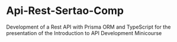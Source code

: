 # Api-Rest-Sertao-Comp
Development of a Rest API with Prisma ORM and TypeScript for the presentation of the Introduction to API Development Minicourse
